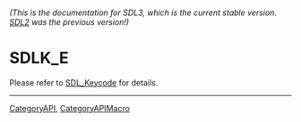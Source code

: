 ###### (This is the documentation for SDL3, which is the current stable version. [SDL2](https://wiki.libsdl.org/SDL2/) was the previous version!)
# SDLK_E

Please refer to [SDL_Keycode](SDL_Keycode) for details.

----
[CategoryAPI](CategoryAPI), [CategoryAPIMacro](CategoryAPIMacro)

